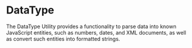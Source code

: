 DataType
========

The DataType Utility provides a functionality to parse data into known
JavaScript entities, such as numbers, dates, and XML documents, as well as
convert such entities into formatted strings.
